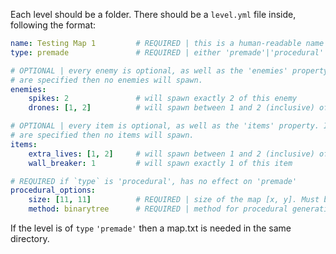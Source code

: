 Each level should be a folder.
There should be a `level.yml` file inside, following the format:

```yaml
name: Testing Map 1         # REQUIRED | this is a human-readable name
type: premade               # REQUIRED | either 'premade'|'procedural'

# OPTIONAL | every enemy is optional, as well as the 'enemies' property. If no enemies
# are specified then no enemies will spawn.
enemies:
    spikes: 2               # will spawn exactly 2 of this enemy
    drones: [1, 2]          # will spawn between 1 and 2 (inclusive) of this enemy

# OPTIONAL | every item is optional, as well as the 'items' property. If no items
# are specified then no items will spawn.
items:
    extra_lives: [1, 2]     # will spawn between 1 and 2 (inclusive) of this item
    wall_breaker: 1         # will spawn exactly 1 of this item

# REQUIRED if `type` is 'procedural', has no effect on 'premade'
procedural_options:
    size: [11, 11]          # REQUIRED | size of the map [x, y]. Must be odd and > 5
    method: binarytree      # REQUIRED | method for procedural generation. 'binarytree'|'recursive'
```

If the level is of `type` `'premade'` then a map.txt is needed in the same directory.
